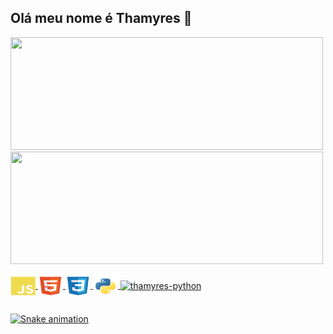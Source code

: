 ## Olá meu nome é Thamyres 👋
<div align="left">
<a href="https://github.com/thamyresr">
  <img height="180em" width="500px" src="https://github-readme-stats.vercel.app/api?username=thamyresr&show_icons=true&theme=dracula&include_all_commits=true&count_private=true"/>
  <img height="180em" width="500px" src="https://github-readme-stats.vercel.app/api/top-langs/?username=thamyresr&layout=compact&langs_count=7&theme=dracula"/>
</div>
<div style="display: inline_block"><br>
  <img align="center" alt="thamyres-js" height="30" width="40" src="https://raw.githubusercontent.com/devicons/devicon/master/icons/javascript/javascript-plain.svg">
  <img align="center" alt="thamyres-html" height="30" width="40" src="https://raw.githubusercontent.com/devicons/devicon/master/icons/html5/html5-original.svg">
  <img align="center" alt="thamyres-css" height="30" width="40" src="https://raw.githubusercontent.com/devicons/devicon/master/icons/css3/css3-original.svg">
  <img align="center" alt="thamyres-python" height="30" width="40" src="https://raw.githubusercontent.com/devicons/devicon/master/icons/python/python-original.svg">
  <img align="center" alt="thamyres-python" height="30" width="40" src="https://cdn.jsdelivr.net/gh/devicons/devicon/icons/vuejs/vuejs-original-wordmark.svg">
</div>

  ##
  
<div>

  ![Snake animation](https://github.com/thamyresr/thamyresr/blob/output/github-contribution-grid-snake.svg)
  
</div>
